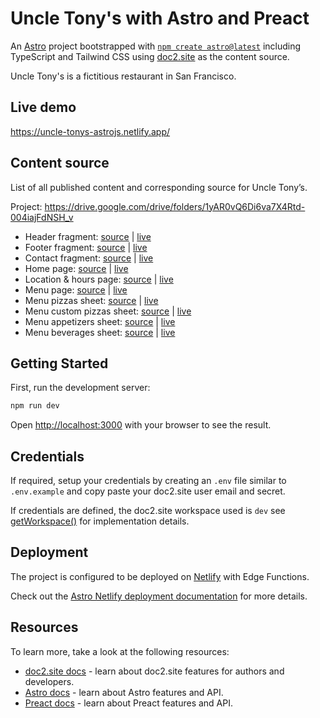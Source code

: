 # Uncle Tony's with Astro and Preact

An [Astro](https://astro.build/) project bootstrapped with [`npm create astro@latest`](https://docs.astro.build/en/getting-started/) including TypeScript and Tailwind CSS using [doc2.site](https://doc2.site) as the content source.

Uncle Tony's is a fictitious restaurant in San Francisco. 

## Live demo

https://uncle-tonys-astrojs.netlify.app/

## Content source

List of all published content and corresponding source for Uncle Tony’s.

Project: https://drive.google.com/drive/folders/1yAR0vQ6Di6va7X4Rtd-004iajFdNSH_v
 
* Header fragment: [source](https://docs.google.com/document/d/1eI8oYDbwJJti_iDKieDLPVQQqR6UZsauwsslM8VRhOk/edit) | [live](https://api.doc2.site/v1/docs/live/1yAR0vQ6Di6va7X4Rtd-004iajFdNSH_v?path=/fragments/header)
* Footer fragment: [source](https://docs.google.com/document/d/1vMFAmGdksMvwagImT6uJFruOUi82wpSf24T7-xlhRac/edit) | [live](https://api.doc2.site/v1/docs/live/1yAR0vQ6Di6va7X4Rtd-004iajFdNSH_v?path=/fragments/footer)
* Contact fragment: [source](https://docs.google.com/document/d/1xszDWLDgmz73rL0UBFqUrtFaFpJGSlme9hak-Bo7HC8/edit) | [live](https://api.doc2.site/v1/docs/live/1yAR0vQ6Di6va7X4Rtd-004iajFdNSH_v?path=/fragments/contact)
* Home page: [source](https://docs.google.com/document/d/1e0qp65umpw48YH23wGJuUseWRm_49R5NmmhvnboDSag/edit) | [live](https://api.doc2.site/v1/docs/live/1yAR0vQ6Di6va7X4Rtd-004iajFdNSH_v?path=/)
* Location & hours page: [source](https://docs.google.com/document/d/1o0lWfMw81fMFtBlW5UhoM7tQDvJr4whdaKaYcZb04-Y/edit) | [live](https://api.doc2.site/v1/docs/live/1yAR0vQ6Di6va7X4Rtd-004iajFdNSH_v?path=/location-hours)
* Menu page: [source](https://docs.google.com/document/d/1B6Hm2GTmLcgSXRSG4fZ-pw11EH5Ji9jaNsfv2dNRIVE/edit) | [live](https://api.doc2.site/v1/docs/live/1yAR0vQ6Di6va7X4Rtd-004iajFdNSH_v?path=/menu)
* Menu pizzas sheet: [source](https://docs.google.com/spreadsheets/d/14J339wZvnOj4QSqiZGxrZun1R6Mta4bkEJmVMdJkkGw/edit#gid=0) | [live](https://api.doc2.site/v1/spreadsheets/live/1yAR0vQ6Di6va7X4Rtd-004iajFdNSH_v/14J339wZvnOj4QSqiZGxrZun1R6Mta4bkEJmVMdJkkGw/0)
* Menu custom pizzas sheet: [source](https://docs.google.com/spreadsheets/d/14J339wZvnOj4QSqiZGxrZun1R6Mta4bkEJmVMdJkkGw/edit#gid=728803939) | [live](https://api.doc2.site/v1/spreadsheets/live/1yAR0vQ6Di6va7X4Rtd-004iajFdNSH_v/14J339wZvnOj4QSqiZGxrZun1R6Mta4bkEJmVMdJkkGw/728803939)
* Menu appetizers sheet: [source](https://docs.google.com/spreadsheets/d/14J339wZvnOj4QSqiZGxrZun1R6Mta4bkEJmVMdJkkGw/edit#gid=741875796) | [live](https://api.doc2.site/v1/spreadsheets/live/1yAR0vQ6Di6va7X4Rtd-004iajFdNSH_v/14J339wZvnOj4QSqiZGxrZun1R6Mta4bkEJmVMdJkkGw/741875796)
* Menu beverages sheet: [source](https://docs.google.com/spreadsheets/d/14J339wZvnOj4QSqiZGxrZun1R6Mta4bkEJmVMdJkkGw/edit#gid=1592046842) | [live](https://api.doc2.site/v1/spreadsheets/live/1yAR0vQ6Di6va7X4Rtd-004iajFdNSH_v/14J339wZvnOj4QSqiZGxrZun1R6Mta4bkEJmVMdJkkGw/1592046842)   


## Getting Started

First, run the development server:

```bash
npm run dev
```

Open [http://localhost:3000](http://localhost:3000) with your browser to see the result.

## Credentials

If required, setup your credentials by creating an `.env` file similar to `.env.example` and copy paste your doc2.site user email and secret.

If credentials are defined, the doc2.site workspace used is `dev` see [getWorkspace()](./utils/index.ts) for implementation details.

## Deployment

The project is configured to be deployed on [Netlify](https://www.netlify.com/) with Edge Functions.

Check out the [Astro Netlify deployment documentation](https://docs.astro.build/en/guides/integrations-guide/netlify/) for more details.

## Resources

To learn more, take a look at the following resources:

- [doc2.site docs](https://doc2.site/documentation) - learn about doc2.site features for authors and developers.
- [Astro docs](https://docs.astro.build/) - learn about Astro features and API.
- [Preact docs](https://preactjs.com/) - learn about Preact features and API.
